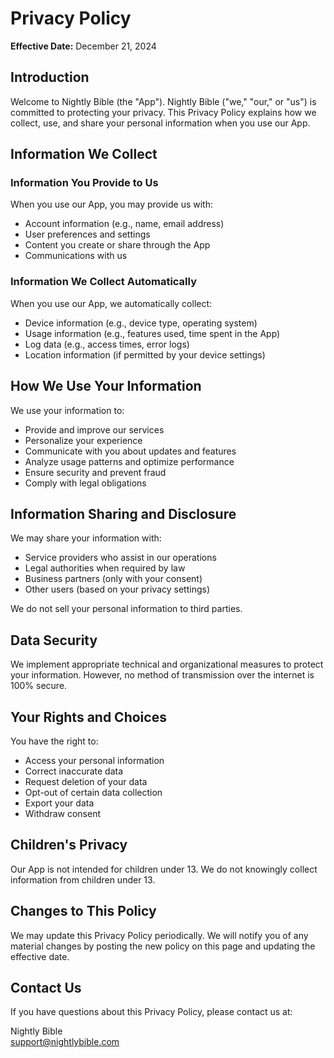 # Privacy Policy

**Effective Date:** December 21, 2024

## Introduction

Welcome to Nightly Bible (the "App"). Nightly Bible ("we," "our," or "us") is committed to protecting your privacy. This Privacy Policy explains how we collect, use, and share your personal information when you use our App.

## Information We Collect

### Information You Provide to Us

When you use our App, you may provide us with:
- Account information (e.g., name, email address)
- User preferences and settings
- Content you create or share through the App
- Communications with us

### Information We Collect Automatically

When you use our App, we automatically collect:
- Device information (e.g., device type, operating system)
- Usage information (e.g., features used, time spent in the App)
- Log data (e.g., access times, error logs)
- Location information (if permitted by your device settings)

## How We Use Your Information

We use your information to:
- Provide and improve our services
- Personalize your experience
- Communicate with you about updates and features
- Analyze usage patterns and optimize performance
- Ensure security and prevent fraud
- Comply with legal obligations

## Information Sharing and Disclosure

We may share your information with:
- Service providers who assist in our operations
- Legal authorities when required by law
- Business partners (only with your consent)
- Other users (based on your privacy settings)

We do not sell your personal information to third parties.

## Data Security

We implement appropriate technical and organizational measures to protect your information. However, no method of transmission over the internet is 100% secure.

## Your Rights and Choices

You have the right to:
- Access your personal information
- Correct inaccurate data
- Request deletion of your data
- Opt-out of certain data collection
- Export your data
- Withdraw consent

## Children's Privacy

Our App is not intended for children under 13. We do not knowingly collect information from children under 13.

## Changes to This Policy

We may update this Privacy Policy periodically. We will notify you of any material changes by posting the new policy on this page and updating the effective date.

## Contact Us

If you have questions about this Privacy Policy, please contact us at:

Nightly Bible  
support@nightlybible.com
